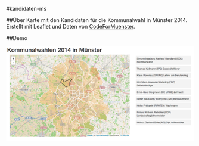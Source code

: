 #kandidaten-ms


##Über
Karte mit den Kandidaten für die Kommunalwahl in Münster 2014. Erstellt mit Leaflet und Daten von [CodeForMuenster](https://github.com/codeformuenster/open-data).


##Demo

[![Foo](preview.png)](http://c0dr.github.io/kandidaten-ms/)